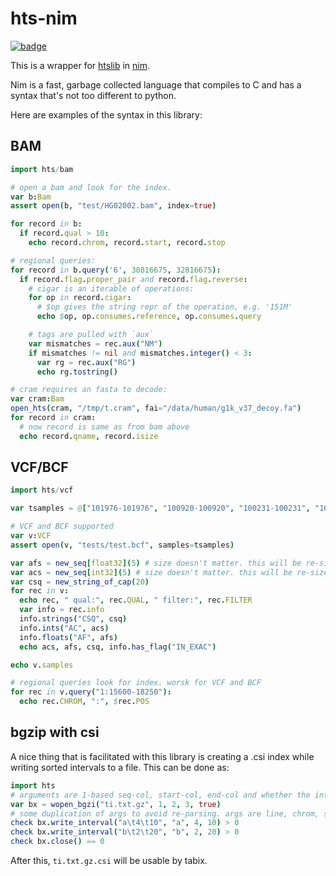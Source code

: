hts-nim
=======

[![badge](https://img.shields.io/badge/docs-latest-blue.svg)](https://brentp.github.io/hts-nim/)


This is a wrapper for [htslib](https://github.com/samtools/htslib) in [nim](https://nim-lang.org). 

Nim is a fast, garbage collected language that compiles to C and has a syntax that's not
too different to python.

Here are examples of the syntax in this library:

## BAM

```nim
import hts/bam

# open a bam and look for the index.
var b:Bam
assert open(b, "test/HG02002.bam", index=true)

for record in b:
  if record.qual > 10:
    echo record.chrom, record.start, record.stop

# regional queries:
for record in b.query('6', 30816675, 32816675):
  if record.flag.proper_pair and record.flag.reverse:
    # cigar is an iterable of operations:
    for op in record.cigar:
      # $op gives the string repr of the operation, e.g. '151M'
      echo $op, op.consumes.reference, op.consumes.query

    # tags are pulled with `aux`
    var mismatches = rec.aux("NM")
    if mismatches != nil and mismatches.integer() < 3:
      var rg = rec.aux("RG")
      echo rg.tostring()

# cram requires an fasta to decode:
var cram:Bam
open_hts(cram, "/tmp/t.cram", fai="/data/human/g1k_v37_decoy.fa")
for record in cram:
  # now record is same as from bam above
  echo record.qname, record.isize
```

## VCF/BCF

```nim
import hts/vcf

var tsamples = @["101976-101976", "100920-100920", "100231-100231", "100232-100232", "100919-100919"]

# VCF and BCF supported
var v:VCF
assert open(v, "tests/test.bcf", samples=tsamples)

var afs = new_seq[float32](5) # size doesn't matter. this will be re-sized as needed
var acs = new_seq[int32](5) # size doesn't matter. this will be re-sized as needed
var csq = new_string_of_cap(20)
for rec in v:
  echo rec, " qual:", rec.QUAL, " filter:", rec.FILTER
  var info = rec.info
  info.strings("CSQ", csq)
  info.ints("AC", acs)
  info.floats("AF", afs)
  echo acs, afs, csq, info.has_flag("IN_EXAC")

echo v.samples

# regional queries look for index. worsk for VCF and BCF
for rec in v.query("1:15600-18250"):
  echo rec.CHROM, ":", $rec.POS
```

## bgzip with csi

A nice thing that is facilitated with this library is creating a .csi index while writing sorted
intervals to a file.  This can be done as:

```nim
import hts
# arguments are 1-based seq-col, start-col, end-col and whether the intervals are 0-based.
var bx = wopen_bgzi("ti.txt.gz", 1, 2, 3, true)
# some duplication of args to avoid re-parsing. args are line, chrom, start, end
check bx.write_interval("a\t4\t10", "a", 4, 10) > 0
check bx.write_interval("b\t2\t20", "b", 2, 20) > 0
check bx.close() == 0
```

After this, `ti.txt.gz.csi` will be usable by tabix.
